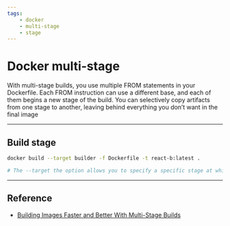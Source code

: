 ```yaml
---
tags:
    - docker
    - multi-stage
    - stage
---
```

# Docker multi-stage
With multi-stage builds, you use multiple FROM statements in your Dockerfile. Each FROM instruction can use a different base, and each of them begins a new stage of the build. You can selectively copy artifacts from one stage to another, leaving behind everything you don’t want in the final image

---

## Build stage 

```bash
docker build --target builder -f Dockerfile -t react-b:latest . 

# The --target the option allows you to specify a specific stage at which you'd like to stop.
```

---

## Reference
- [Building Images Faster and Better With Multi-Stage Builds](https://gcore.com/learning/speed-up-docker-builds-with-multi-stage/)